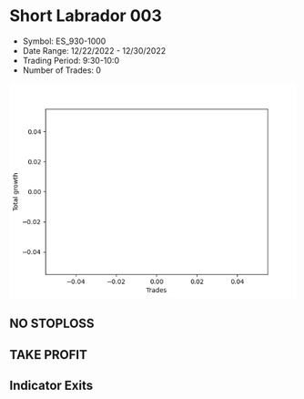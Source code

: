 # Short Labrador 003 
- Symbol: ES_930-1000
- Date Range: 12/22/2022 - 12/30/2022
- Trading Period: 9:30-10:0
- Number of Trades: 0

![Plot](ShortLabrador003ES_930-1000.png)
## NO STOPLOSS














## TAKE PROFIT











## Indicator Exits

